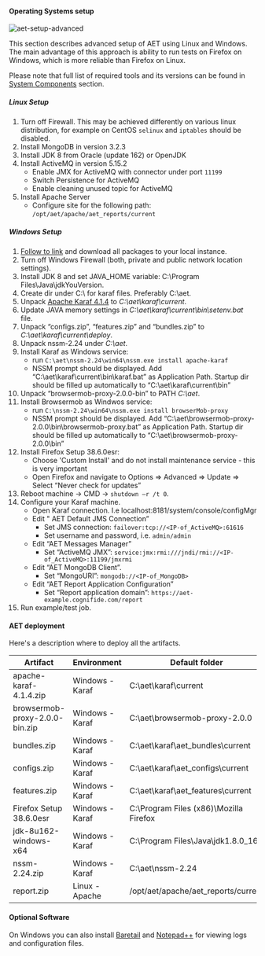 #### Operating Systems setup
![aet-setup-advanced](assets/diagrams/aet-setup-advanced.png)

This section describes advanced setup of AET using Linux and Windows. The main advantage of this approach is ability to run tests on Firefox on Windows, which is more reliable than Firefox on Linux.

Please note that full list of required tools and its versions can be found in [System Components](SystemComponents) section.

##### Linux Setup
1. Turn off Firewall. This may be achieved differently on various linux distribution, for example on CentOS `selinux` and `iptables` should be disabled.
2. Install MongoDB in version 3.2.3
3. Install JDK 8 from Oracle (update 162) or OpenJDK
4. Install ActiveMQ in version 5.15.2
    * Enable JMX for ActiveMQ with connector under port `11199`
    * Switch Persistence for ActiveMQ
    * Enable cleaning unused topic for ActiveMQ
5. Install Apache Server
    * Configure site for the following path: `/opt/aet/apache/aet_reports/current`
    
##### Windows Setup
1. [Follow to link](https://github.com/Cognifide/aet/releases) and download all packages to your local instance.
2. Turn off Windows Firewall (both, private and public network location settings).
3. Install JDK 8 and set JAVA_HOME variable: C:\Program Files\Java\jdkYouVersion.
4. Create dir under C:\ for karaf files. Preferably C:\aet\.
5. Unpack [Apache Karaf 4.1.4](https://archive.apache.org/dist/karaf/4.1.4/apache-karaf-4.1.4.zip) to *C:\aet\karaf\current*.
6. Update JAVA memory settings in *C:\aet\karaf\current\bin\setenv.bat* file.
7. Unpack “configs.zip”, “features.zip” and “bundles.zip” to  *C:\aet\karaf\current\deploy*.
10. Unpack nssm-2.24 under *C:\aet*.
11. Install Karaf as Windows service:
    * run `C:\aet\nssm-2.24\win64\nssm.exe install apache-karaf`
    * NSSM prompt should be displayed. Add “C:\aet\karaf\current\bin\karaf.bat” as Application Path. Startup dir should be filled up automatically to “C:\aet\karaf\current\bin”
12. Unpack “browsermob-proxy-2.0.0-bin” to PATH *C:\aet*.
13. Install Browsermob as Windwos service:
    * run `C:\nssm-2.24\win64\nssm.exe install browserMob-proxy`
    * NSSM prompt should be displayed. Add “C:\aet\browsermob-proxy-2.0.0\bin\browsermob-proxy.bat” as Application Path. Startup dir should be filled up automatically to “C:\aet\browsermob-proxy-2.0.0\bin”
15. Install Firefox Setup 38.6.0esr:
    * Choose 'Custom Install' and do not install maintenance service - this is very important
    * Open Firefox and navigate to Options => Advanced => Update => Select “Never check for updates”
16. Reboot machine -> CMD -> `shutdown –r /t 0`.
17. Configure your Karaf machine.
    * Open Karaf connection. I.e  localhost:8181/system/console/configMgr
    * Edit " AET Default JMS Connection” 
         * Set JMS connection: `failover:tcp://<IP-of_ActiveMQ>:61616`
         * Set username and password, i.e. `admin/admin`
    * Edit “AET Messages Manager”
         * Set “ActiveMQ JMX”: `service:jmx:rmi:///jndi/rmi://<IP-of_ActiveMQ>:11199/jmxrmi`
    * Edit “AET MongoDB Client”.
         * Set “MongoURI”: `mongodb://<IP-of_MongoDB>`
    * Edit “AET Report Application Configuration”
         * Set “Report application domain”: `https://aet-example.cognifide.com/report` 
18. Run example/test job.

#### AET deployment
Here's a description where to deploy all the artifacts.

| Artifact                       | Environment     | Default folder                         |
| ------------------------------ | --------------- | -------------------------------------- |
| apache-karaf-4.1.4.zip         | Windows - Karaf | C:\aet\karaf\current                   |
| browsermob-proxy-2.0.0-bin.zip | Windows - Karaf | C:\aet\browsermob-proxy-2.0.0          |
| bundles.zip                    | Windows - Karaf | C:\aet\karaf\aet_bundles\current       |
| configs.zip                    | Windows - Karaf | C:\aet\karaf\aet_configs\current       |
| features.zip                   | Windows - Karaf | C:\aet\karaf\aet_features\current      |
| Firefox Setup 38.6.0esr        | Windows - Karaf | C:\Program Files (x86)\Mozilla Firefox |
| jdk-8u162-windows-x64          | Windows - Karaf | C:\Program Files\Java\jdk1.8.0_162     |
| nssm-2.24.zip                  | Windows - Karaf | C:\aet\nssm-2.24                       |
| report.zip                     | Linux - Apache  | /opt/aet/apache/aet_reports/current    |

#### Optional Software

On Windows you can also install [Baretail](https://www.baremetalsoft.com/baretail/) and [Notepad++](https://notepad-plus-plus.org/download/) for viewing logs and configuration files.
